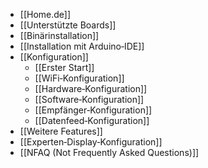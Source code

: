 * [[Home.de]]
* [[Unterstützte Boards]]
* [[Binärinstallation]]
* [[Installation mit Arduino‐IDE]]
* [[Konfiguration]]
  * [[Erster Start]]
  * [[WiFi‐Konfiguration]]
  * [[Hardware‐Konfiguration]]
  * [[Software‐Konfiguration]]
  * [[Empfänger‐Konfiguration]]
  * [[Datenfeed‐Konfiguration]]
* [[Weitere Features]]
* [[Experten‐Display‐Konfiguration]]
* [[NFAQ (Not Frequently Asked Questions)]]
